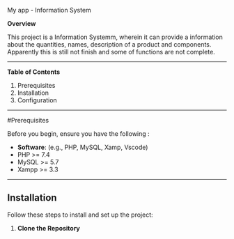 My app - Information System

**Overview**

This project is a Information Systemm, wherein it can provide a information about the quantities, names, description of a product and components.
Apparently this is still not finish and some of functions are not complete.

---

**Table of Contents**

1. Prerequisites
2. Installation
3. Configuration

---

#Prerequisites

Before you begin, ensure you have the following :

- **Software**: (e.g., PHP, MySQL, Xamp, Vscode)
- PHP >= 7.4
- MySQL >= 5.7
- Xampp >= 3.3

---

## Installation

Follow these steps to install and set up the project:

1. **Clone the Repository**

